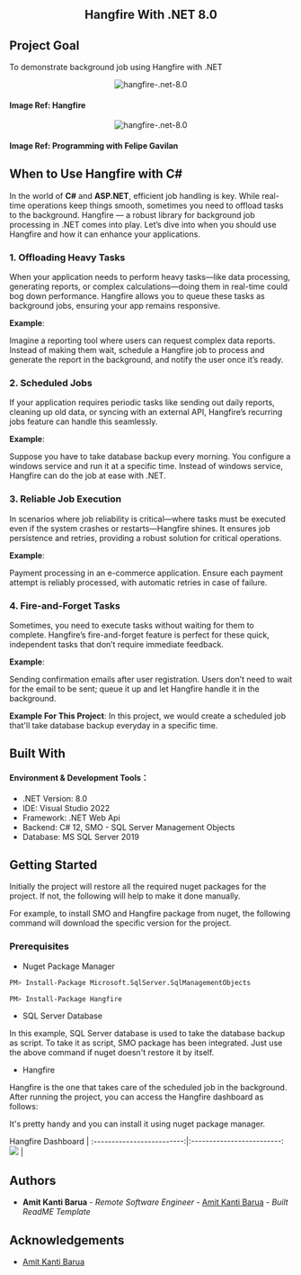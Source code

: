 ﻿<h2 align="center">
    <a style="text-decoration:none;" href="https://github.com/tilamit/hangfire-.net-8.0">
      Hangfire With .NET 8.0
    </a>
    <br/>
</h2>

## Project Goal

To demonstrate background job using Hangfire with .NET

<p align="center">
    <img src="https://i.ibb.co.com/hKGFxkh/Screenshot-2024-10-29-130319.png" alt="hangfire-.net-8.0" />
</p>

 <h4>Image Ref: 
  <a style="text-decoration:none;" href="https://www.hangfire.io">
      Hangfire
  </a>
 </h4>


<p align="center">
    <img src="https://i.ibb.co.com/vw0rkZS/Screenshot-2024-10-29-135829.png" alt="hangfire-.net-8.0" />
</p>

 <h4>Image Ref: 
  <a style="text-decoration:none;" href="https://www.youtube.com/watch?v=OkpXpMBUG9c">
      Programming with Felipe Gavilan
  </a>
 </h4>

## When to Use Hangfire with C#

In the world of **C#** and **ASP.NET**, efficient job handling is key. While real-time operations keep things smooth, sometimes you need to offload tasks to the background. Hangfire — a robust library for background job processing in .NET comes into play. Let’s dive into when you should use Hangfire and how it can enhance your applications.

### 1. Offloading Heavy Tasks

When your application needs to perform heavy tasks—like data processing, generating reports, or complex calculations—doing them in real-time could bog down performance. Hangfire allows you to queue these tasks as background jobs, ensuring your app remains responsive.

**Example**: 

Imagine a reporting tool where users can request complex data reports. Instead of making them wait, schedule a Hangfire job to process and generate the report in the background, and notify the user once it’s ready.

### 2. Scheduled Jobs

If your application requires periodic tasks like sending out daily reports, cleaning up old data, or syncing with an external API, Hangfire’s recurring jobs feature can handle this seamlessly.

**Example**: 

Suppose you have to take database backup every morning. You configure a windows service and run it at a specific time. Instead of windows service, Hangfire can do the job at ease with .NET.

### 3. Reliable Job Execution

In scenarios where job reliability is critical—where tasks must be executed even if the system crashes or restarts—Hangfire shines. It ensures job persistence and retries, providing a robust solution for critical operations.

**Example**: 

Payment processing in an e-commerce application. Ensure each payment attempt is reliably processed, with automatic retries in case of failure.

### 4. Fire-and-Forget Tasks

Sometimes, you need to execute tasks without waiting for them to complete. Hangfire’s fire-and-forget feature is perfect for these quick, independent tasks that don’t require immediate feedback.

**Example**: 

Sending confirmation emails after user registration. Users don’t need to wait for the email to be sent; queue it up and let Hangfire handle it in the background.

**Example For This Project**: In this project, we would create a scheduled job that'll take database backup everyday in a specific time.

## Built With

#### Environment & Development Tools：

* .NET Version: 8.0
* IDE: Visual Studio 2022
* Framework: .NET Web Api
* Backend: C# 12, SMO - SQL Server Management Objects 
* Database: MS SQL Server 2019

## Getting Started

Initially the project will restore all the required nuget packages for the project. If not, the following will help to make it done manually. 

For example, to install SMO and Hangfire package from nuget, the following command will download the specific version for the project.

### Prerequisites

* Nuget Package Manager

```sh
PM> Install-Package Microsoft.SqlServer.SqlManagementObjects
```

```sh
PM> Install-Package Hangfire
```

* SQL Server Database

In this example, SQL Server database is used to take the database backup as script. To take it as script, SMO package has been integrated. Just use the above command if nuget doesn't restore it by itself. 

* Hangfire

Hangfire is the one that takes care of the scheduled job in the background. After running the project, you can access the Hangfire dashboard as follows:

It's pretty handy and you can install it using nuget package manager.


Hangfire Dashboard             |
:-------------------------:|:-------------------------:
![](https://i.ibb.co.com/nR6ggkm/Screenshot-2024-10-29-142040.png)  |

## Authors

* **Amit Kanti Barua** - *Remote Software Engineer* - [Amit Kanti Barua](https://github.com/tilamit) - *Built ReadME Template*

## Acknowledgements

* [Amit Kanti Barua](https://github.com/tilamit)
